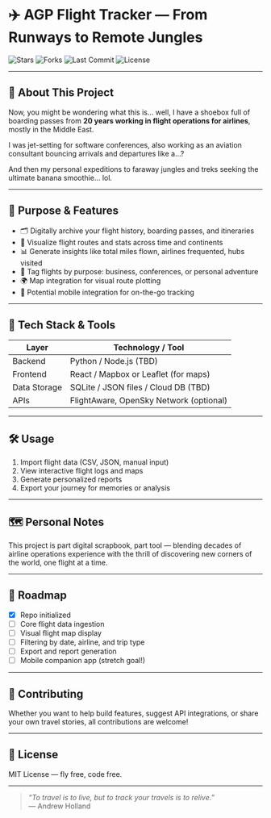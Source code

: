 # ✈️ AGP Flight Tracker — From Runways to Remote Jungles

![Stars](https://img.shields.io/github/stars/silicastormsiam/agp-flight-tracker?style=social)
![Forks](https://img.shields.io/github/forks/silicastormsiam/agp-flight-tracker?style=social)
![Last Commit](https://img.shields.io/github/last-commit/silicastormsiam/agp-flight-tracker)
![License](https://img.shields.io/github/license/silicastormsiam/agp-flight-tracker)

---

## 🛫 About This Project

Now, you might be wondering what this is… well, I have a shoebox full of boarding passes from **20 years working in flight operations for airlines**, mostly in the Middle East.  

I was jet-setting for software conferences, also working as an aviation consultant bouncing arrivals and departures like a…?  

And then my personal expeditions to faraway jungles and treks seeking the ultimate banana smoothie… lol.

---

## 🎯 Purpose & Features

- 🗂️ Digitally archive your flight history, boarding passes, and itineraries
- 🛬 Visualize flight routes and stats across time and continents
- 📊 Generate insights like total miles flown, airlines frequented, hubs visited
- 📅 Tag flights by purpose: business, conferences, or personal adventure
- 🌍 Map integration for visual route plotting
- 📱 Potential mobile integration for on-the-go tracking

---

## 🧰 Tech Stack & Tools

| Layer          | Technology / Tool                          |
|----------------|------------------------------------------|
| Backend        | Python / Node.js (TBD)                    |
| Frontend       | React / Mapbox or Leaflet (for maps)     |
| Data Storage   | SQLite / JSON files / Cloud DB (TBD)     |
| APIs           | FlightAware, OpenSky Network (optional)  |

---

## 🛠️ Usage

1. Import flight data (CSV, JSON, manual input)  
2. View interactive flight logs and maps  
3. Generate personalized reports  
4. Export your journey for memories or analysis  

---

## 🗺️ Personal Notes

This project is part digital scrapbook, part tool — blending decades of airline operations experience with the thrill of discovering new corners of the world, one flight at a time.

---

## 🚀 Roadmap

- [x] Repo initialized  
- [ ] Core flight data ingestion  
- [ ] Visual flight map display  
- [ ] Filtering by date, airline, and trip type  
- [ ] Export and report generation  
- [ ] Mobile companion app (stretch goal!)  

---

## 🤝 Contributing

Whether you want to help build features, suggest API integrations, or share your own travel stories, all contributions are welcome!

---

## 📄 License

MIT License — fly free, code free.

---

> *“To travel is to live, but to track your travels is to relive.”*  
> — Andrew Holland
